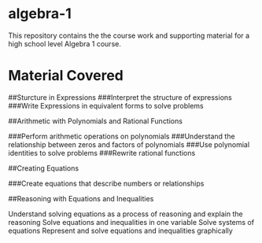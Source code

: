 # algebra-1

This repository contains the the course work and supporting material for a high school level Algebra 1 course. 

# Material Covered

##Sturcture in Expressions
###Interpret the structure of expressions
###Write Expressions in equivalent forms to solve problems

##Arithmetic with Polynomials and Rational Functions

###Perform arithmetic operations on polynomials
###Understand the relationship between zeros and factors of polynomials
###Use polynomial identities to solve problems
###Rewrite rational functions

##Creating Equations

###Create equations that describe numbers or relationships

##Reasoning with Equations and Inequalities

Understand solving equations as a process of reasoning and explain the reasoning
Solve equations and inequalities in one variable
Solve systems of equations
Represent and solve equations and inequalities graphically

